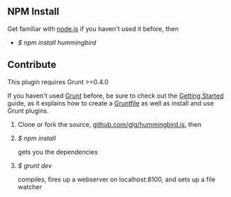 ## NPM Install
Get familiar with [node.js](http://nodejs.org/) if you haven't used it
before, then

* _$ npm install hummingbird_

## Contribute
This plugin requires Grunt >=0.4.0

If you haven't used [Grunt](http://gruntjs.com/) before, be sure to
check out the [Getting
Started](http://gruntjs.com/getting-started) guide, as it explains how
to create a [Gruntfile](http://gruntjs.com/sample-gruntfile) as well as
install and use Grunt plugins.

1. Clone or fork the source, [github.com/glg/hummingbird.js](http://github.com/glg/hummingbird.js), then

1. _$ npm install_
 
    gets you the dependencies

1. _$ grunt dev_

    compiles, fires up a webserver on localhost:8100, and
    sets up a file watcher

